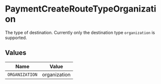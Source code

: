 # PaymentCreateRouteTypeOrganization

The type of destination. Currently only the destination type `organization` is supported.


## Values

| Name           | Value          |
| -------------- | -------------- |
| `ORGANIZATION` | organization   |